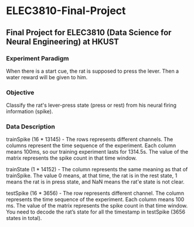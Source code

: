 # ELEC3810-Final-Project
## Final Project for ELEC3810 (Data Science for Neural Engineering) at HKUST

### Experiment Paradigm
When there is a start cue, the rat is supposed to press the lever. Then a water reward will be given to him.

### Objective
Classify the rat's lever-press state (press or rest) from his neural firing information (spike).

### Data Description
trainSpike (16 * 13145) - The rows represents different channels. The columns represent the time sequence of the experiment. Each column means 100ms, so our training experiment lasts for 1314.5s. The value of the matrix represents the spike count in that time window.

trainState (1 * 14152) - The column represents the same meaning as that of trainSpike. The value 0 means, at that time, the rat is in the rest state, 1 means the rat is in press state, and NaN means the rat'e state is not clear.

testSpike (16 * 3656) - The row represents different channel. The column represents the time sequence of the experiment. Each column means 100 ms. The value of the matrix represents the spike count in that time window. You need to decode the rat’s state for all the timestamp in testSpike (3656 states in total).
